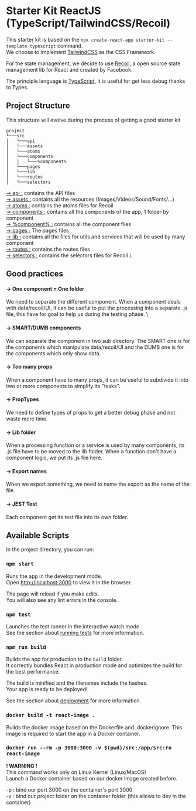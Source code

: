 # Starter Kit ReactJS (TypeScript/TailwindCSS/Recoil)

This starter kit is based on the `npx create-react-app starter-kit --template typescript` command. \
We choose to implement [TailwindCSS](https://v2.tailwindcss.com/docs) as the CSS Framework.

For the state management, we decide to use [Recoil](https://recoiljs.org/fr/), a open source state management lib for React and created by Facebook.

The principle language is [TypeScript](https://www.typescriptlang.org/), it is useful for get less debug thanks to Types.

## Project Structure

This structure will evolve during the process of getting a good starter kit

```
project
└───src
│   └───api
│   └───assets
│   └───atoms
│   └───components
│   │   └───%component%
│   └───pages
│   └───lib
│   └───routes
│   └───selectors
```

<u>&#8594; api :</u> contains the API files \
<u>&#8594; assets :</u> contains all the resources (Images/Videos/Sound/Fonts/...) \
<u>&#8594; atoms :</u> contains the atoms files for Recoil \
<u>&#8594; components :</u> contains all the components of the app, 1 folder by component \
<u>&#8594; %component% :</u> contains all the component files  \
<u>&#8594; pages :</u> The pages files \
<u>&#8594; lib :</u> contains all the files for utils and services that will be used by many component \
<u>&#8594; routes :</u> contains the routes files \
<u>&#8594; selectors :</u> contains the selectors files for Recoil \


## Good practices

#### &#8594; One component = One folder 
We need to separate the different component. When a component deals with data/recoil/UI, it can be useful to put the processing into a separate .js file, this have for goal to help us during the testing phase. \

#### &#8594; SMART/DUMB components 
We can separate the component in two sub directory. The SMART one is for the components which manipulate data/recoil/UI and the DUMB one is for the components which only show data.

#### &#8594; Too many props 
When a component have to many props, it can be useful to subdivide it into two or more components to simplify its "tasks".

#### &#8594; PropTypes 
We need to define types of props to get a better debug phase and not waste more time.

#### &#8594; Lib folder 
When a processing function or a service is used by many components, its .js file have to be moved to the lib folder.
When a function don't have a component logic, we put its .js file here.

#### &#8594; Export names 
When we export something, we need to name the export as the name of the file. 

#### &#8594; JEST Test 
Each component get its test file into its own folder.


## Available Scripts

In the project directory, you can run:

### `npm start`

Runs the app in the development mode.\
Open [http://localhost:3000](http://localhost:3000) to view it in the browser.

The page will reload if you make edits.\
You will also see any lint errors in the console.

### `npm test`

Launches the test runner in the interactive watch mode.\
See the section about [running tests](https://facebook.github.io/create-react-app/docs/running-tests) for more information.

### `npm run build`

Builds the app for production to the `build` folder.\
It correctly bundles React in production mode and optimizes the build for the best performance.

The build is minified and the filenames include the hashes.\
Your app is ready to be deployed!

See the section about [deployment](https://facebook.github.io/create-react-app/docs/deployment) for more information.

### `docker build -t react-image .`

Builds the docker image based on the Dockerfile and .dockerignore.
This image is required to start the app in a Docker container.

### `docker run --rm -p 3000:3000 -v $(pwd)/src:/app/src:ro react-image`
**! WARNING !** \
This command works only on Linux Kernel (Linux/MacOS) \
Launch a Docker container based on our docker image created before.

-p : bind our port 3000 on the container's port 3000 \
-v : bind our project folder on the container folder (this allows to dev in the container) 


